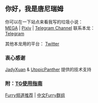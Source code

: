 ## 你好，我是唐尼瑞姆

你可以在一下站点来看我写的垃圾小说：  
[MEGA](https://mega.nz/#F!bJRx1KLT!_XN_92cmsPGypMMrcWYz1A) | 
[Pixiv](https://www.pixiv.net/member.php?id=16721009) | 
[Telegram Channel](https://t.me/s/TNTwwxs)
联系本龙：  
[Telegram](https://t.me/TNT_wwxs)

其他本龙用的平台：
[Twitter](https://twitter.com/TNT_wwxs)

### 衷心感谢
[JadyXuan](https://github.com/JadyXuan) & 
[UtopicPanther](https://github.com/UtopicPanther)
提供的技术支持

### 附：[TG使用指南](https://telegra.ph/TNTwwxs-01-08-06)   
[Furry频道推荐](https://telegra.ph/TNTwwxs-02-08-06) | 
[中文Furry群组](https://telegra.ph/TNTwwxs-08-08-06)  
[]()
[]()
[]()

